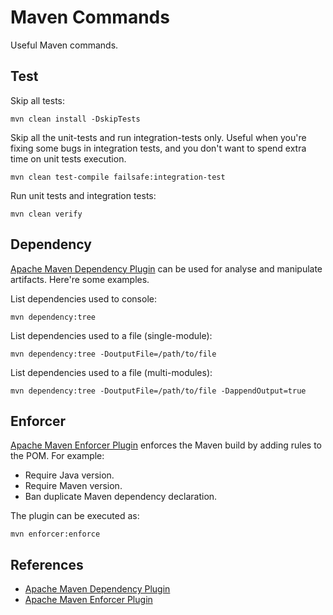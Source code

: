 # Maven Commands

Useful Maven commands.

## Test

Skip all tests:

    mvn clean install -DskipTests

Skip all the unit-tests and run integration-tests only. Useful when you're
fixing some bugs in integration tests, and you don't want to spend extra time on
unit tests execution.

    mvn clean test-compile failsafe:integration-test

Run unit tests and integration tests:

    mvn clean verify

## Dependency

[Apache Maven Dependency Plugin][maven-dependency-plugin] can be used for
analyse and manipulate artifacts. Here're some examples.

List dependencies used to console:

    mvn dependency:tree

List dependencies used to a file (single-module):

    mvn dependency:tree -DoutputFile=/path/to/file

List dependencies used to a file (multi-modules):

    mvn dependency:tree -DoutputFile=/path/to/file -DappendOutput=true

## Enforcer

[Apache Maven Enforcer Plugin][maven-enforcer-plugin] enforces the Maven build
by adding rules to the POM. For example:

- Require Java version.
- Require Maven version.
- Ban duplicate Maven dependency declaration.

The plugin can be executed as:

    mvn enforcer:enforce

## References

- [Apache Maven Dependency Plugin][maven-dependency-plugin]
- [Apache Maven Enforcer Plugin][maven-enforcer-plugin]

[maven-dependency-plugin]: https://maven.apache.org/plugins/maven-dependency-plugin/
[maven-enforcer-plugin]: https://maven.apache.org/enforcer/maven-enforcer-plugin/
